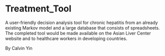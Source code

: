# Treatment_Tool
A user-friendly decision analysis tool for chronic hepatitis from an already existing Markov model and a large database that consists of spreadsheets. The completed tool would be made available on the Asian Liver Center website and to healthcare workers in developing countries. 

By Calvin Yin